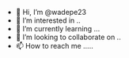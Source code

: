 - 👋 Hi, I’m @wadepe23 
- 👀 I’m interested in ..
- 🌱 I’m currently learning ...
- 💞️ I’m looking to collaborate on ..
- 📫 How to reach me .....

<!---
wadepe23/wadepe23 is a ✨ special ✨ repository because its `README.md` (this file) appears on your GitHub profile.
You can click the Preview link to take a look at your changes.
--->

